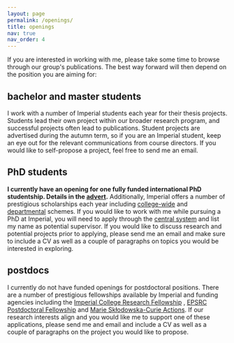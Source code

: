 ```yaml
---
layout: page
permalink: /openings/
title: openings
nav: true
nav_order: 4
---
```


If you are interested in working with me, please take some time to browse through our group's publications. The best way forward will then depend on the position you are aiming for:


bachelor and master students
-----
I work with a number of Imperial students each year for their thesis projects. Students lead their own project within our broader research program, and successful projects often lead to publications. Student projects are advertised during the autumn term, so if you are an Imperial student, keep an eye out for the relevant communications from course directors. If you would like to self-propose a project, feel free to send me an email.



PhD students
-----
**I currently have an opening for one fully funded international PhD studentship. Details in the [advert](https://stefanvlaski.github.io/assets/pdf/imperial_studentship.pdf).** Additionally, Imperial offers a number of prestigious scholarships each year including [college-wide](https://www.imperial.ac.uk/study/pg/fees-and-funding/scholarships/) and [departmental](https://www.imperial.ac.uk/electrical-engineering/study/phd/funding-and-scholarships/) schemes. If you would like to work with me while pursuing a PhD at Imperial, you will need to apply through the [central system](https://www.imperial.ac.uk/electrical-engineering/study/phd/) and list my name as potential supervisor. If you would like to discuss research and potential projects prior to applying, please send me an email and make sure to include a CV as well as a couple of paragraphs on topics you would be interested in exploring.



postdocs
-----
I currently do not have funded openings for postdoctoral positions. There are a number of prestigious fellowships available by Imperial and funding agencies including the [Imperial College Research Fellowship](https://www.imperial.ac.uk/research-and-innovation/research-office/funder-information/research-fellowships/icrf/) , [EPSRC Postdoctoral Fellowship](https://www.ukri.org/opportunity/epsrc-postdoctoral-fellowship/) and [Marie Skłodowska-Curie Actions](https://marie-sklodowska-curie-actions.ec.europa.eu/actions/postdoctoral-fellowships/). If our research interests align and you would like me to support one of these applications, please send me and email and include a CV as well as a couple of paragraphs on the project you would like to propose.
